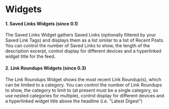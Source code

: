 # Widgets

#### 1. Saved Links Widgets (since 0.1)

The Saved Links Widget gathers Saved Links (optionally filtered by your Saved Link Tags) and displays them as a list similar to a list of Recent Posts. You can control the number of Saved Links to show, the length of the description excerpt, control display for different devices and a hyperlinked widget title for the feed.

#### 2. Link Roundups Widgets (since 0.3)

The Link Roundups Widget shows the most recent Link Roundup(s), which can be limited to a category. You can control the number of Link Roundups to show, the category to limit to (at present must be a single category, so use nested categories for multiple), control display for different devices and a hyperlinked widget title above the headline (i.e. "Latest Digest")
